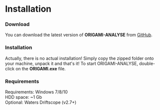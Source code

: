 # Installation

### Download
You can download the latest version of **ORIGAMI-ANALYSE** from [GitHub](https://github.com/lukasz-migas/ORIGAMI/releases).

### Installation
Actually, there is no actual installation! Simply copy the zipped folder onto your machine, unpack it and that's it! To start ORIGAMI-ANALYSE, double-click on the **ORIGAMI.exe** file.

### Requirements
Requirements: Windows 7/8/10  
HDD space: ~1 Gb  
Optional: Waters Driftscope (v2.7+)  